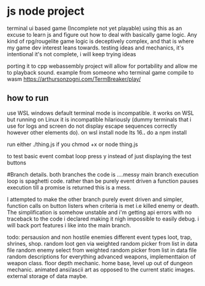 # js node project
terminal ui based game (Incomplete not yet playable)
using this as an excuse to learn js and figure out how to deal with basically game logic.
Any kind of rpg/rougelite game logic is deceptively complex, and that is where my game dev interest leans towards.
testing ideas and mechanics, it's intentional it's not complete, i will keep trying ideas

porting it to cpp webassembly project will allow for portability and allow me to playback sound.
example from someone who terminal game compile to wasm https://arthursonzogni.com/TermBreaker/play/


## how to run
use WSL windows default terminal mode is incompatible.
it works on WSL but running on Linux it is incompatible hilariously (dummy terminals that i use for logs and screen do not display escape sequences correctly however other elements do).
on wsl install node lts 16.**.**
do a npm install

run either ./thing.js if you chmod +x
or node thing.js

to test basic event combat loop press y instead of just displaying the test buttons

#Branch details.
both branches the code is ....messy
main branch execution loop is spaghetti code.
rather than be purely event driven a function pauses execution till a promise is returned
this is a mess.

I attempted to make the other branch purely event driven and simpler, function calls on button listers when criteria is met i.e killed enemy or death.
The simplification is somehow unstable and i'm getting api errors with no traceback to the code i declared making it nigh impossible to easily debug.
i will back port features i like into the main branch.

todo:
persausion and non hostile enemies
different event types
loot, trap, shrines, shop.
random loot gen via weighted random picker from list in data file
random enemy select from weighted random picker from list in data file
random descriptions for everything
advanced weapons, implementtaion of weapon class.
floor depth mechanic.
home base, level up out of dungeon mechanic.
animated ansi/ascii art as opposed to the current static images.
external storage of data maybe.



